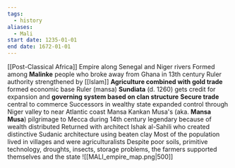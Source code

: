 ```yaml
---
tags:
  - history
aliases:
  - Mali
start date: 1235-01-01
end date: 1672-01-01
---
```

[[Post-Classical Africa]] Empire along Senegal and Niger rivers
Formed among **Malinke** people who broke away from Ghana in 13th century
Ruler authority strengthened by [[Islam]]
**Agriculture combined with gold trade** formed economic base
Ruler (mansa) **Sundiata** (d. 1260) gets credit for expansion and **governing system based on clan structure**
**Secure trade** central to commerce
Successors in wealthy state expanded control through Niger valley to near Atlantic coast
Mansa Kankan Musa's (aka. **Mansa Musa**) pilgrimage to Mecca during 14th century legendary because of wealth distributed
Returned with architect Ishak al-Sahili who created distinctive Sudanic architecture using beaten clay
Most of the population lived in villages and were agriculturalists
Despite poor soils, primitive technology, droughts, insects, storage problems, the farmers supported themselves and the state
![[MALI_empire_map.png|500]]